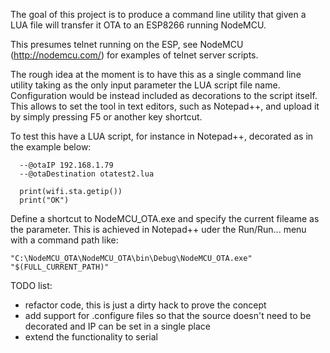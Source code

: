 The goal of this project is to produce a command line utility that given a LUA file will transfer it OTA to an ESP8266 running NodeMCU.

This presumes telnet running on the ESP, see NodeMCU (http://nodemcu.com/) for examples of telnet server scripts.

The rough idea at the moment is to have this as a single command line utility taking as the only input parameter the LUA script file name.
Configuration would be instead included as decorations to the script itself. This allows to set the tool in text editors, such as Notepad++, and 
upload it by simply pressing F5 or another key shortcut.

To test this have a LUA script, for instance in Notepad++, decorated as in the example below:

      
      --@otaIP 192.168.1.79
      --@otaDestination otatest2.lua
      
      print(wifi.sta.getip())
      print("OK")
      

Define a shortcut to NodeMCU_OTA.exe and specify the current fileame as the parameter. This is achieved in Notepad++ uder the Run/Run... menu with 
a command path like:

    "C:\NodeMCU_OTA\NodeMCU_OTA\bin\Debug\NodeMCU_OTA.exe" "$(FULL_CURRENT_PATH)"

TODO list:

* refactor code, this is just a dirty hack to prove the concept
* add support for .configure files so that the source doesn't need to be decorated and IP can be set in a single place
* extend the functionality to serial
